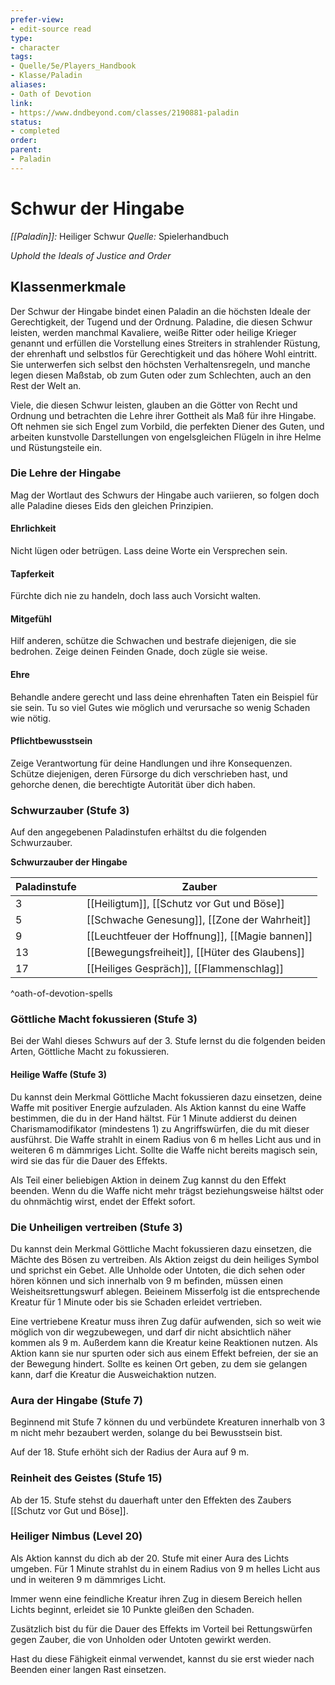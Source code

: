 ```yaml
---
prefer-view: 
- edit-source read
type: 
- character
tags:
- Quelle/5e/Players_Handbook
- Klasse/Paladin
aliases: 
- Oath of Devotion
link:
- https://www.dndbeyond.com/classes/2190881-paladin
status:
- completed
order:
parent:
- Paladin
---
```

# Schwur der Hingabe
_[[Paladin]]:_ Heiliger Schwur
_Quelle:_ Spielerhandbuch

_Uphold the Ideals of Justice and Order_

## Klassenmerkmale
Der Schwur der Hingabe bindet einen Paladin an die höchsten Ideale der Gerechtigkeit, der Tugend und der Ordnung. Paladine, die diesen Schwur leisten, werden manchmal Kavaliere, weiße Ritter oder heilige Krieger genannt und erfüllen die Vorstellung eines Streiters in strahlender Rüstung, der ehrenhaft und selbstlos für Gerechtigkeit und das höhere Wohl eintritt. Sie unterwerfen sich selbst den höchsten Verhaltensregeln, und manche legen diesen Maßstab, ob zum Guten oder zum Schlechten, auch an den Rest der Welt an.

Viele, die diesen Schwur leisten, glauben an die Götter von Recht und Ordnung und betrachten die Lehre ihrer Gottheit als Maß für ihre Hingabe. Oft nehmen sie sich Engel zum Vorbild, die perfekten Diener des Guten, und arbeiten  kunstvolle Darstellungen von engelsgleichen Flügeln in ihre Helme und Rüstungsteile ein.

### Die Lehre der Hingabe
Mag der Wortlaut des Schwurs der Hingabe auch variieren, so folgen doch alle Paladine dieses Eids den gleichen Prinzipien.

#### Ehrlichkeit
Nicht lügen oder betrügen. Lass deine Worte ein Versprechen sein.

#### Tapferkeit
Fürchte dich nie zu handeln, doch lass auch Vorsicht walten.

#### Mitgefühl
Hilf anderen, schütze die Schwachen und bestrafe diejenigen, die sie bedrohen. Zeige deinen Feinden Gnade, doch zügle sie weise.

#### Ehre
Behandle andere gerecht und lass deine ehrenhaften Taten ein Beispiel für sie sein. Tu so viel Gutes wie möglich und verursache so wenig Schaden wie nötig.

#### Pflichtbewusstsein
Zeige Verantwortung für deine Handlungen und ihre Konsequenzen. Schütze diejenigen, deren Fürsorge du dich verschrieben hast, und gehorche denen, die berechtigte Autorität über dich haben.

### Schwurzauber (Stufe 3)
Auf den angegebenen Paladinstufen erhältst du die folgenden Schwurzauber.

**Schwurzauber der Hingabe**

| Paladinstufe | Zauber |
| --- | --- |
| 3 | [[Heiligtum]], [[Schutz vor Gut und Böse]] |
| 5 | [[Schwache Genesung]], [[Zone der Wahrheit]] |
| 9 | [[Leuchtfeuer der Hoffnung]], [[Magie bannen]] |
| 13 | [[Bewegungsfreiheit]], [[Hüter des Glaubens]] |
| 17 | [[Heiliges Gespräch]], [[Flammenschlag]] |
^oath-of-devotion-spells

### Göttliche Macht fokussieren (Stufe 3)
Bei der Wahl dieses Schwurs auf der 3. Stufe lernst du die folgenden beiden Arten, Göttliche Macht zu fokussieren.

#### Heilige Waffe (Stufe 3)
Du kannst dein Merkmal Göttliche Macht fokussieren dazu einsetzen, deine Waffe mit positiver Energie aufzuladen. Als Aktion kannst du eine Waffe bestimmen, die du in der Hand hältst. Für 1 Minute addierst du deinen Charismamodifikator (mindestens 1) zu Angriffswürfen, die du mit dieser ausführst. Die Waffe strahlt in einem Radius von 6 m helles Licht aus und in weiteren 6 m dämmriges Licht. Sollte die Waffe nicht bereits magisch sein, wird sie das für die Dauer des Effekts.

Als Teil einer beliebigen Aktion in deinem Zug kannst du den Effekt beenden. Wenn du die Waffe nicht mehr trägst
beziehungsweise hältst oder du ohnmächtig wirst, endet der Effekt sofort.

### Die Unheiligen vertreiben (Stufe 3)
Du kannst dein Merkmal Göttliche Macht fokussieren dazu einsetzen, die Mächte des Bösen zu vertreiben. Als Aktion zeigst du dein heiliges Symbol und sprichst ein Gebet. Alle Unholde oder Untoten, die dich sehen oder hören können und sich innerhalb von 9 m befinden, müssen einen Weisheitsrettungswurf ablegen. Beieinem Misserfolg ist die  entsprechende Kreatur für 1 Minute oder bis sie Schaden erleidet vertrieben.

Eine vertriebene Kreatur muss ihren Zug dafür aufwenden, sich so weit wie möglich von dir wegzubewegen, und darf dir nicht absichtlich näher kommen als 9 m. Außerdem kann die Kreatur keine Reaktionen nutzen. Als Aktion kann sie nur spurten oder sich aus einem Effekt befreien, der sie an der Bewegung hindert. Sollte es keinen Ort geben, zu dem sie gelangen kann, darf die Kreatur die Ausweichaktion nutzen.

### Aura der Hingabe (Stufe 7)
Beginnend mit Stufe 7 können du und verbündete Kreaturen innerhalb von 3 m nicht mehr bezaubert werden, solange du bei Bewusstsein bist.

Auf der 18. Stufe erhöht sich der Radius der Aura auf 9 m.

### Reinheit des Geistes (Stufe 15)
Ab der 15. Stufe stehst du dauerhaft unter den Effekten des Zaubers [[Schutz vor Gut und Böse]].

### Heiliger Nimbus (Level 20)
Als Aktion kannst du dich ab der 20. Stufe mit einer Aura des Lichts umgeben. Für 1 Minute strahlst du in einem Radius von 9 m helles Licht aus und in weiteren 9 m dämmriges Licht.

Immer wenn eine feindliche Kreatur ihren Zug in diesem Bereich hellen Lichts beginnt, erleidet sie 10 Punkte gleißen den Schaden.

Zusätzlich bist du für die Dauer des Effekts im Vorteil bei Rettungswürfen gegen Zauber, die von Unholden oder Untoten gewirkt werden.

Hast du diese Fähigkeit einmal verwendet, kannst du sie erst wieder nach Beenden einer langen Rast einsetzen.